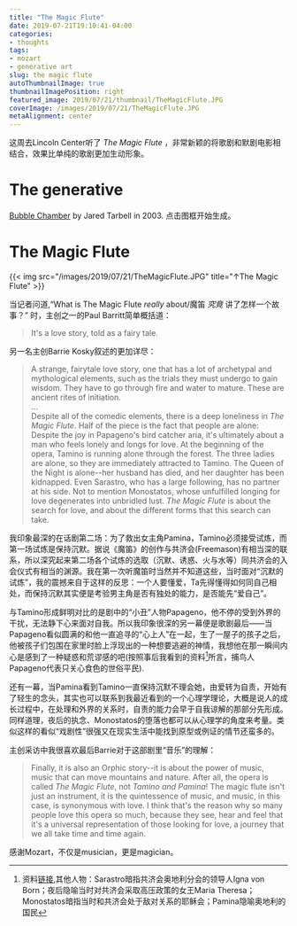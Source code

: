 ```yaml
---
title: "The Magic Flute"
date: 2019-07-21T19:10:41-04:00
categories:
- thoughts
tags:
- mozart
- generative art
slug: the magic flute
autoThumbnailImage: true
thumbnailImagePosition: right
featured_image: 2019/07/21/thumbnail/TheMagicFlute.JPG
coverImage: /images/2019/07/21/TheMagicFlute.JPG
metaAlignment: center
---
```


这周去Lincoln Center听了 _The Magic Flute_ ，非常新颖的将歌剧和默剧电影相结合，效果比单纯的歌剧更加生动形象。
<!--more-->

# The generative
[Bubble Chamber](http://www.complexification.net/gallery/machines/bubblechamber/) by Jared Tarbell in 2003. 点击图框开始生成。

<div>
    <script src="https://cdnjs.cloudflare.com/ajax/libs/p5.js/0.7.1/p5.min.js"></script>
    <script src="https://cdnjs.cloudflare.com/ajax/libs/p5.js/0.7.1/addons/p5.dom.min.js"></script>
    <script src="/js/p5js-projects/bubblechamber.js"></script>
</div>
<div id="canvasParent"></div>

# The Magic Flute

{{< img src="/images/2019/07/21/TheMagicFlute.JPG"  title="↑The Magic Flute" >}}

当记者问道,“What is The Magic Flute _really_ about/魔笛 _究竟_ 讲了怎样一个故事？” 时，主创之一的Paul Barritt简单概括道：

>It's a love story, told as a fairy tale.

另一名主创Barrie Kosky叙述的更加详尽：

>A strange, fairytale love story, one that has a lot of archetypal and mythological elements, such as the trials they must undergo to gain wisdom. They have to go through fire and water to mature. These are ancient rites of initiation.  
...  
Despite all of the comedic elements, there is a deep loneliness in _The Magic Flute_. Half of the piece is the fact that people are alone: Despite the joy in Papageno's bird catcher aria, it's ultimately about a man who feels lonely and longs for love. At the beginning of the opera, Tamino is running alone through the forest. The three ladies are alone, so they are immediately attracted to Tamino. The Queen of the Night is alone--her husband has died, and her daughter has been kidnapped. Even Sarastro, who has a large following, has no partner at his side. Not to mention Monostatos, whose unfulfilled longing for love degenerates into unbridled lust. _The Magic Flute_ is about the search for love, and about the different forms that this search can take.

我印象最深的在话剧第二场：为了救出女主角Pamina，Tamino必须接受试炼，而第一场试炼是保持沉默。据说《魔笛》的创作与共济会(Freemason)有相当深的联系，所以深究起来第二场各个试炼的选取（沉默、诱惑、火与水等）同共济会的入会仪式有相当的渊源。我在第一次听魔笛时当然并不知道这些，当时面对“沉默的试炼”，我的震撼来自于这样的反思：一个人要懂爱，Ta先得懂得如何同自己相处，而保持沉默其实便是考验男主角是否有独处的能力，是否能先“爱自己”。

与Tamino形成鲜明对比的是剧中的“小丑”人物Papageno，他不停的受到外界的干扰，无法静下心来面对自我。所以我印象很深的另一幕便是歌剧最后——当Papageno看似圆满的和他一直追寻的“心上人”在一起，生了一屋子的孩子之后，他被孩子们包围在家里时脸上浮现出的一种想要逃避的神情，我想他在那一瞬间内心是感到了一种疑惑和荒谬感的吧(按照事后我看到的资料[^1]所言，捕鸟人Papageno代表只关心食色的世俗平民).

还有一幕，当Pamina看到Tamino一直保持沉默不理会她，由爱转为自责，开始有了轻生的念头，其实也可以联系到我最近看到的一个心理学理论，大概是说人的成长过程中，在处理和外界的关系时，自责的能力会早于自我谅解的那部分先形成。同样道理，夜后的执念、Monostatos的堕落也都可以从心理学的角度来考量。类似这样的看似“戏剧性”很强又在现实生活中能找到原型或例证的情节还蛮多的。

主创采访中我很喜欢最后Barrie对于这部剧里“音乐”的理解：

>Finally, it is also an Orphic story--it is about the power of music, music that can move mountains and nature. After all, the opera is called _The Magic Flute_, not _Tamino and Pamina_! The magic flute isn't just an instrument, it is the quintessence of music, and music, in this case, is synonymous with love. I think that's the reason why so many people love this opera so much, because they see, hear and feel that it's a universal representation of those looking for love, a journey that we all take time and time again.

感谢Mozart，不仅是musician，更是magician。

[^1]: 资料[链接](http://art.ncu.edu.tw/artConf/main/public/11/九_蔡毓純_.pdf),其他人物：Sarastro暗指共济会奥地利分会的领导人Igna von Born；夜后隐喻当时对共济会采取高压政策的女王Maria Theresa；Monostatos暗指当时和共济会处于敌对关系的耶稣会；Pamina隐喻奥地利的国民